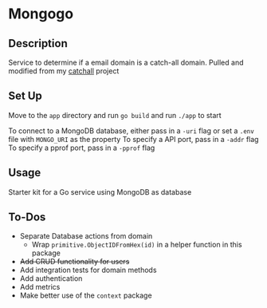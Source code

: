 # Mongogo

## Description

Service to determine if a email domain is a catch-all domain. Pulled and modified from my [catchall](https://github.com/cpustejovsky/catchall) project

## Set Up
Move to the `app` directory and run `go build` and run `./app` to start

To connect to a MongoDB database, either pass in a `-uri` flag or set a `.env` file with `MONGO_URI` as the property
To specify a API port, pass in a `-addr` flag
To specify a pprof port, pass in a `-pprof` flag

## Usage

Starter kit for a Go service using MongoDB as database

## To-Dos
* Separate Database actions from domain
  * Wrap `primitive.ObjectIDFromHex(id)` in a helper function in this package
* ~~Add CRUD functionality for users~~
* Add integration tests for domain methods
* Add authentication
* Add metrics
* Make better use of the `context` package
